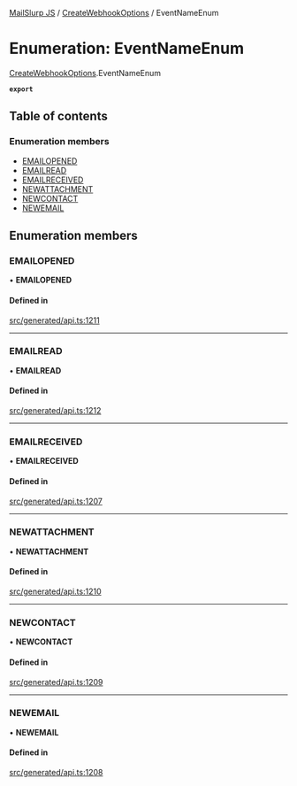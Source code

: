 [MailSlurp JS](../README.md) / [CreateWebhookOptions](../modules/CreateWebhookOptions.md) / EventNameEnum

# Enumeration: EventNameEnum

[CreateWebhookOptions](../modules/CreateWebhookOptions.md).EventNameEnum

**`export`**

## Table of contents

### Enumeration members

- [EMAILOPENED](CreateWebhookOptions.EventNameEnum.md#emailopened)
- [EMAILREAD](CreateWebhookOptions.EventNameEnum.md#emailread)
- [EMAILRECEIVED](CreateWebhookOptions.EventNameEnum.md#emailreceived)
- [NEWATTACHMENT](CreateWebhookOptions.EventNameEnum.md#newattachment)
- [NEWCONTACT](CreateWebhookOptions.EventNameEnum.md#newcontact)
- [NEWEMAIL](CreateWebhookOptions.EventNameEnum.md#newemail)

## Enumeration members

### EMAILOPENED

• **EMAILOPENED**

#### Defined in

[src/generated/api.ts:1211](https://github.com/mailslurp/mailslurp-client/blob/5a5ba59/src/generated/api.ts#L1211)

___

### EMAILREAD

• **EMAILREAD**

#### Defined in

[src/generated/api.ts:1212](https://github.com/mailslurp/mailslurp-client/blob/5a5ba59/src/generated/api.ts#L1212)

___

### EMAILRECEIVED

• **EMAILRECEIVED**

#### Defined in

[src/generated/api.ts:1207](https://github.com/mailslurp/mailslurp-client/blob/5a5ba59/src/generated/api.ts#L1207)

___

### NEWATTACHMENT

• **NEWATTACHMENT**

#### Defined in

[src/generated/api.ts:1210](https://github.com/mailslurp/mailslurp-client/blob/5a5ba59/src/generated/api.ts#L1210)

___

### NEWCONTACT

• **NEWCONTACT**

#### Defined in

[src/generated/api.ts:1209](https://github.com/mailslurp/mailslurp-client/blob/5a5ba59/src/generated/api.ts#L1209)

___

### NEWEMAIL

• **NEWEMAIL**

#### Defined in

[src/generated/api.ts:1208](https://github.com/mailslurp/mailslurp-client/blob/5a5ba59/src/generated/api.ts#L1208)
